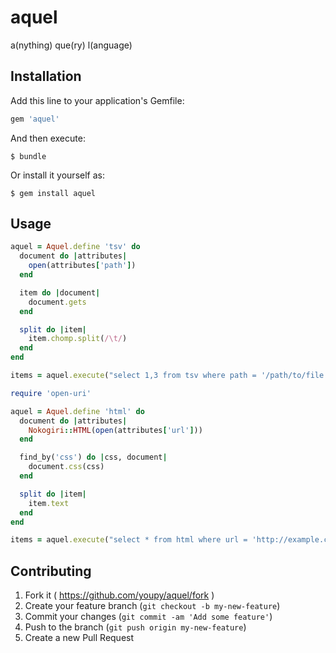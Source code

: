 # aquel

a(nything) que(ry) l(anguage)

## Installation

Add this line to your application's Gemfile:

```ruby
gem 'aquel'
```

And then execute:

    $ bundle

Or install it yourself as:

    $ gem install aquel

## Usage

```ruby
aquel = Aquel.define 'tsv' do
  document do |attributes|
    open(attributes['path'])
  end

  item do |document|
    document.gets
  end

  split do |item|
    item.chomp.split(/\t/)
  end
end

items = aquel.execute("select 1,3 from tsv where path = '/path/to/file.tsv' and 1 = 'foo'")
```

```ruby
require 'open-uri'

aquel = Aquel.define 'html' do
  document do |attributes|
    Nokogiri::HTML(open(attributes['url']))
  end

  find_by('css') do |css, document|
    document.css(css)
  end

  split do |item|
    item.text
  end
end

items = aquel.execute("select * from html where url = 'http://example.com/foo' and css = 'div.bar'")
```

## Contributing

1. Fork it ( https://github.com/youpy/aquel/fork )
2. Create your feature branch (`git checkout -b my-new-feature`)
3. Commit your changes (`git commit -am 'Add some feature'`)
4. Push to the branch (`git push origin my-new-feature`)
5. Create a new Pull Request
